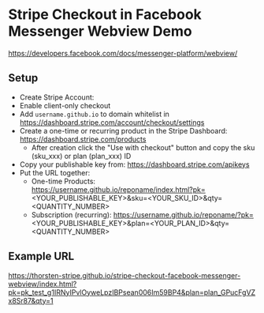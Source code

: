 # Stripe Checkout in Facebook Messenger Webview Demo

https://developers.facebook.com/docs/messenger-platform/webview/

## Setup

- Create Stripe Account:
- Enable client-only checkout
- Add `username.github.io` to domain whitelist in https://dashboard.stripe.com/account/checkout/settings
- Create a one-time or recurring product in the Stripe Dashboard: https://dashboard.stripe.com/products
  - After creation click the "Use with checkout" button and copy the sku (sku_xxx) or plan (plan_xxx) ID
- Copy your publishable key from: https://dashboard.stripe.com/apikeys
- Put the URL together:
  - One-time Products: https://username.github.io/reponame/index.html?pk=<YOUR_PUBLISHABLE_KEY>&sku=<YOUR_SKU_ID>&qty=<QUANTITY_NUMBER>
  - Subscription (recurring): https://username.github.io/reponame/?pk=<YOUR_PUBLISHABLE_KEY>&plan=<YOUR_PLAN_ID>&qty=<QUANTITY_NUMBER>

## Example URL

https://thorsten-stripe.github.io/stripe-checkout-facebook-messenger-webview/index.html?pk=pk_test_g1IRNyIPvlOyweLpzIBPsean006Im59BP4&plan=plan_GPucFgVZx8Sr87&qty=1
